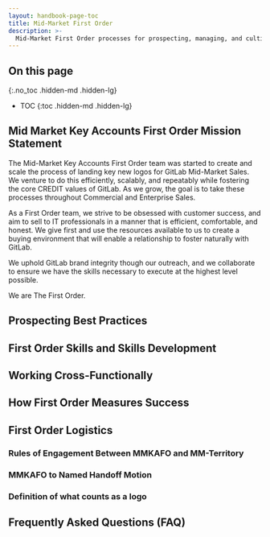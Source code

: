 ```yaml
---
layout: handbook-page-toc
title: Mid-Market First Order
description: >-
  Mid-Market First Order processes for prospecting, managing, and cultivating accounts.
---
```


## On this page
{:.no_toc .hidden-md .hidden-lg}

- TOC
{:toc .hidden-md .hidden-lg}

## Mid Market Key Accounts First Order Mission Statement

The Mid-Market Key Accounts First Order team was started to create and scale the process of landing key new logos for GitLab Mid-Market Sales. We venture to do this efficiently, scalably, and repeatably while fostering the core CREDIT values of GitLab. As we grow, the goal is to take these processes throughout Commercial and Enterprise Sales.

As a First Order team, we strive to be obsessed with customer success, and aim to sell to IT professionals in a manner that is efficient, comfortable, and honest. We give first and use the resources available to us to create a buying environment that will enable a relationship to foster naturally with GitLab. 

We uphold GitLab brand integrity though our outreach, and we collaborate to ensure we have the skills necessary to execute at the highest level possible. 

We are The First Order.

## Prospecting Best Practices

## First Order Skills and Skills Development

## Working Cross-Functionally

## How First Order Measures Success

## First Order Logistics

### Rules of Engagement Between MMKAFO and MM-Territory
### MMKAFO to Named Handoff Motion
### Definition of what counts as a logo

## Frequently Asked Questions (FAQ)


